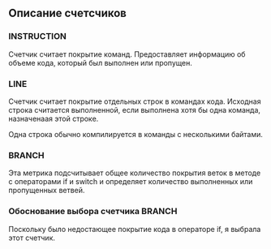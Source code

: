 ## Описание счетсчиков

### INSTRUCTION

Счетчик считает покрытие команд.
Предоставляет информацию об объеме кода, 
который был выполнен или пропущен. 

### LINE

Счетчик считает покрытие отдельных строк 
в командах кода.
Исходная строка считается выполненной, если
выполнена хотя бы одна команда, назначенаая 
этой строке.

Одна строка обычно компилируется 
в команды с несколькими байтами.

### BRANCH

Эта метрика подсчитывает общее 
количество покрытия веток в методе с операторами 
if и switch и определяет количество выполненных 
или пропущенных ветвей. 

### Обоснование выбора счетчика BRANCH

Поскольку было недостающее покрытие кода в операторе 
if, я выбрала этот счетчик.